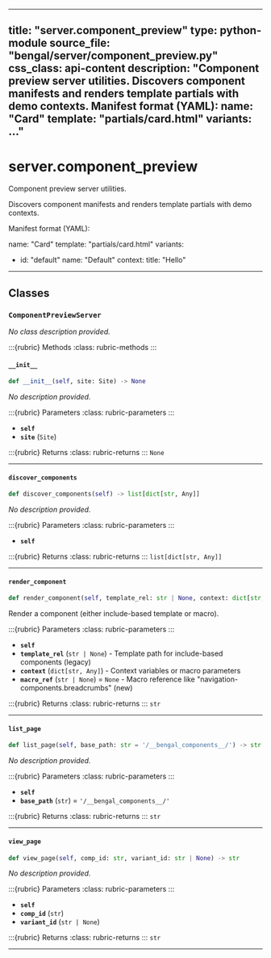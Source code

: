 
---
title: "server.component_preview"
type: python-module
source_file: "bengal/server/component_preview.py"
css_class: api-content
description: "Component preview server utilities.  Discovers component manifests and renders template partials with demo contexts.  Manifest format (YAML):  name: "Card" template: "partials/card.html" variants: ..."
---

# server.component_preview

Component preview server utilities.

Discovers component manifests and renders template partials with demo contexts.

Manifest format (YAML):

name: "Card"
template: "partials/card.html"
variants:
  - id: "default"
    name: "Default"
    context:
      title: "Hello"

---

## Classes

### `ComponentPreviewServer`


*No class description provided.*




:::{rubric} Methods
:class: rubric-methods
:::
#### `__init__`
```python
def __init__(self, site: Site) -> None
```

*No description provided.*



:::{rubric} Parameters
:class: rubric-parameters
:::
- **`self`**
- **`site`** (`Site`)

:::{rubric} Returns
:class: rubric-returns
:::
`None`




---
#### `discover_components`
```python
def discover_components(self) -> list[dict[str, Any]]
```

*No description provided.*



:::{rubric} Parameters
:class: rubric-parameters
:::
- **`self`**

:::{rubric} Returns
:class: rubric-returns
:::
`list[dict[str, Any]]`




---
#### `render_component`
```python
def render_component(self, template_rel: str | None, context: dict[str, Any], macro_ref: str | None = None) -> str
```

Render a component (either include-based template or macro).



:::{rubric} Parameters
:class: rubric-parameters
:::
- **`self`**
- **`template_rel`** (`str | None`) - Template path for include-based components (legacy)
- **`context`** (`dict[str, Any]`) - Context variables or macro parameters
- **`macro_ref`** (`str | None`) = `None` - Macro reference like "navigation-components.breadcrumbs" (new)

:::{rubric} Returns
:class: rubric-returns
:::
`str`




---
#### `list_page`
```python
def list_page(self, base_path: str = '/__bengal_components__/') -> str
```

*No description provided.*



:::{rubric} Parameters
:class: rubric-parameters
:::
- **`self`**
- **`base_path`** (`str`) = `'/__bengal_components__/'`

:::{rubric} Returns
:class: rubric-returns
:::
`str`




---
#### `view_page`
```python
def view_page(self, comp_id: str, variant_id: str | None) -> str
```

*No description provided.*



:::{rubric} Parameters
:class: rubric-parameters
:::
- **`self`**
- **`comp_id`** (`str`)
- **`variant_id`** (`str | None`)

:::{rubric} Returns
:class: rubric-returns
:::
`str`




---
